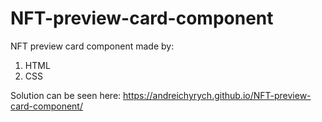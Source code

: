 # NFT-preview-card-component

NFT preview card component made by:
1. HTML
2. CSS

Solution can be seen here: https://andreichyrych.github.io/NFT-preview-card-component/
